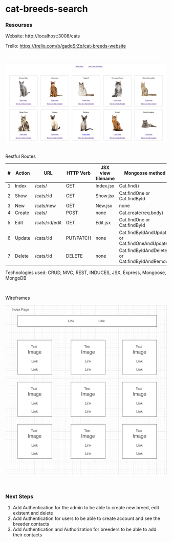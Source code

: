 # cat-breeds-search


### Resourses ###

Website: http://localhost:3008/cats

Trello: https://trello.com/b/gadqSrZq/cat-breeds-website

<br> 

![image](public/Cats_Index_Page.png)

<br>
Restful Routes
<br>

|#| Action | URL | HTTP Verb| JSX view filename| Mongoose method |
|-|-|-|-|-|-|
| 1 | Index |/cats/| GET | Index.jsx | Cat.find() |
| 2 | Show | /cats/:id | GET | Show.jsx | Cat.findOne or Cat.findById |
| 3 | New | /cats/new | GET | New.jsx | none |
| 4 | Create | /cats/ | POST | none | Cat.create(req.body) |
| 5 | Edit | /cats/:id/edit | GET | Edit.jsx | Cat.findOne or Cat.findById |
| 6 | Update | /cats/:id | PUT/PATCH | none | Cat.findByIdAndUpdate or Cat.findOneAndUpdate|
| 7 | Delete | /cats/:id | DELETE  | none | Cat.findByIdAndDelete or Cat.findByIdAndRemove|

Technologies used: CRUD, MVC, REST, INDUCES, JSX, Express, Mongoose, MongoDB

<br>

Wireframes

![image](public/cats_index_page2.png)

<br>

### Next Steps ###

1. Add Authentication for the admin to be able to create new breed, edit existent and delete
2. Add Authentication for users to be able to create account and see the breeder contacts 
3. Add Authentication and Authorization for breeders to be able to add their contacts  